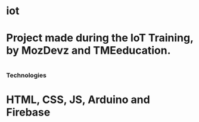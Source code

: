 # iot
# Project made during the IoT Training, by MozDevz and TMEeducation.
#
### Technologies
#
# HTML, CSS, JS, Arduino and Firebase
